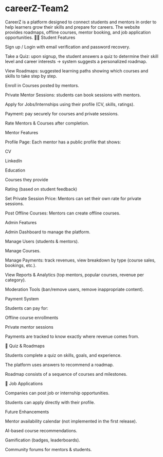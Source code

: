 # careerZ-Team2
CareerZ is a platform designed to connect students and mentors in order to help learners grow their skills and prepare for careers. The website provides roadmaps, offline courses, mentor booking, and job application opportunities.
👩‍🎓 Student Features

Sign up / Login with email verification and password recovery.

Take a Quiz: upon signup, the student answers a quiz to determine their skill level and career interests → system suggests a personalized roadmap.

View Roadmaps: suggested learning paths showing which courses and skills to take step by step.

Enroll in Courses posted by mentors.

Private Mentor Sessions: students can book sessions with mentors.

Apply for Jobs/Internships using their profile (CV, skills, ratings).

Payment: pay securely for courses and private sessions.

Rate Mentors & Courses after completion.

Mentor Features

Profile Page: Each mentor has a public profile that shows:

CV

LinkedIn

Education

Courses they provide

Rating (based on student feedback)

Set Private Session Price: Mentors can set their own rate for private sessions.

Post Offline Courses: Mentors can create offline courses.

Admin Features

Admin Dashboard to manage the platform.

Manage Users (students & mentors).

Manage Courses.

Manage Payments: track revenues, view breakdown by type (course sales, bookings, etc.).

View Reports & Analytics (top mentors, popular courses, revenue per category).

Moderation Tools (ban/remove users, remove inappropriate content).

Payment System

Students can pay for:

Offline course enrollments

Private mentor sessions

Payments are tracked to know exactly where revenue comes from.

📝 Quiz & Roadmaps

Students complete a quiz on skills, goals, and experience.

The platform uses answers to recommend a roadmap.

Roadmap consists of a sequence of courses and milestones.

💼 Job Applications

Companies can post job or internship opportunities.

Students can apply directly with their profile.


Future Enhancements

Mentor availability calendar (not implemented in the first release).

AI-based course recommendations.

Gamification (badges, leaderboards).

Community forums for mentors & students.

